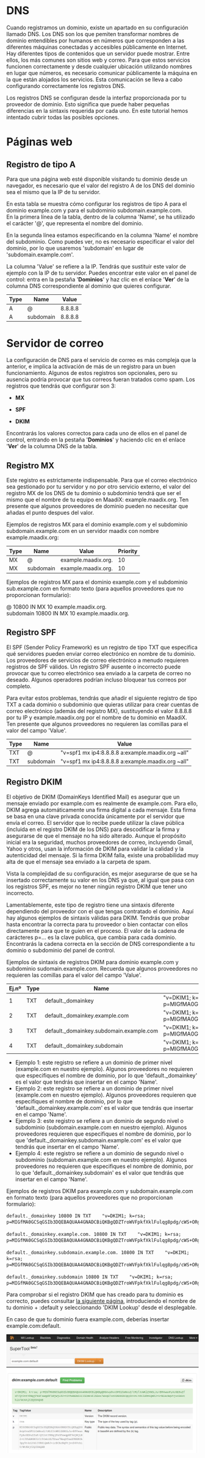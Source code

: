 # DNS

Cuando registramos un dominio, existe un apartado en su configuración llamado DNS. Los DNS son los que pemiten transformar nombres de dominio entendibles por humanos en números que corresponden a las diferentes máquinas conectadas y accesibles públicamente en Internet. Hay diferentes tipos de contenidos que un servidor puede mostrar. Entre ellos, los más comunes son sitios web y correo. Para que estos servicios funcionen correctamente y desde cualquier ubicación utilizando nombres en lugar que números, es necesario comunicar públicamente la máquina en la que están alojados los servicios. Esta comunicación se lleva a cabo configurando correctamente los registros DNS.  

Los registros DNS se configuran desde la interfaz proporcionada por tu proveedor de dominio. Esto significa que puede haber pequeñas diferencias en la sintaxis requerida por cada uno. En este tutorial hemos intentado cubrir todas las posibles opciones.

# Páginas web

## Registro de tipo A

Para que una página web esté disponible visitando tu dominio desde un navegador, es necesario que el valor del registro A de los DNS del dominio sea el mismo que la IP de tu servidor.  

En esta tabla se muestra cómo configurar los registros de tipo A para el dominio example.com y para el subdominio subdomain.example.com.  
En la primera línea de la tabla, dentro de la columna 'Name', se ha utilizado el carácter '@', que representa el nombre del dominio.   

En la segunda línea estamos especificando en la columna 'Name' el nombre del subdominio. Como puedes ver, no es necesario especificar el valor del dominio, por lo que usaremos 'subdomain' en lugar de 'subdomain.example.com'. 

La columna 'Value' se refiere a la IP. Tendrás que sustituir este valor de ejemplo  con la IP de tu servidor. Puedes encontrar este valor en el panel de control: entra en la pestaña '**Dominios**' y haz clic en el enlace '**Ver**' de la columna DNS correspondiente al dominio que quieres configurar.



Type         | Name          | Value
------------ | ------------- | ------------
A            | @             | 8.8.8.8
A            | subdomain     | 8.8.8.8



# Servidor de correo 

La configuración de DNS para el servicio de correo es más compleja que la anterior, e implica la activación de más de un registro para un buen funcionamiento. Algunos de estos registros son opcionales, pero su ausencia podría provocar que tus correos fueran tratados como spam. Los registros que tendrás que configurar son 3:


* **MX**

* **SPF**
  
* **DKIM**


Encontrarás los valores correctos para cada uno de ellos en el panel de control, entrando en la pestaña '**Dominios**' y haciendo clic en el enlace '**Ver**' de la columna DNS de la tabla.

## Registro MX  

Este registro es estrictamente indispensable. Para que el correo electrónico sea gestionado por tu servidor y no por otro servicio externo, el valor del registro MX de los DNS de tu dominio o subdominio tendrá que ser el mismo que el nombre de tu equipo en MaadiX: example.maadix.org. Ten presente que algunos proveedores de dominio pueden no necesitar que añadas el punto despues del valor.  

Ejemplos de registros MX para el dominio example.com y el subdominio subdomain.example.com en un servidor maadix con nombre example.maadix.org:


Type         | Name          | Value               | Priority
------------ | ------------- | ------------------- |----------
MX           | @             | example.maadix.org. |    10
MX           | subdomain     | example.maadix.org. |    10


Ejemplos de registros MX para el dominio example.com y el subdominio sub.example.com en formato texto (para aquellos proveedores que no proporcionan formulario):

@ 10800 IN MX 10 example.maadix.org.  
subdomain  10800 IN MX 10 example.maadix.org.  


## Registro SPF  

El SPF (Sender Policy Framework) es un registro de tipo TXT que especifica qué servidores pueden enviar correo electrónico en nombre de tu dominio. Los proveedores de servicios de correo electrónico a menudo requieren registros de SPF válidos. Un registro SPF ausente o incorrecto puede provocar que tu correo electrónico sea enviado a la carpeta de correo no deseado. Algunos operadores podrían incluso bloquear tus correos por completo. 

Para evitar estos problemas, tendrás que añadir el siguiente registro de tipo TXT a cada dominio o subdominio que quieras utilizar para crear cuentas de correo electrónico (además del registro MX), sustituyendo el valor 8.8.8.8 por tu IP y example.maadix.org por el nombre de tu dominio en MaadiX.  
 Ten presente que algunos proveedores no requieren las comillas para el valor del campo 'Value'.


Type         | Name          | Value               
------------ | ------------- | ------------------------------------------------
TXT          | @             |"v=spf1 mx ip4:8.8.8.8 a:example.maadix.org ~all" 
TXT          | subdomain     |"v=spf1 mx ip4:8.8.8.8 a:example.maadix.org ~all" 

## Registro DKIM 

El objetivo de DKIM (DomainKeys Identified Mail) es asegurar que un mensaje enviado por example.com es realmente de example.com. Para ello, DKIM agrega automáticamente una firma digital a cada mensaje. Esta firma se basa en una clave privada conocida únicamente por el servidor que envía el correo. El servidor que lo recibe puede utilizar la clave pública (incluida en el registro DKIM de los DNS) para descodificar la firma y asegurarse de que el mensaje no ha sido alterado. Aunque el propósito inicial era la seguridad, muchos proveedores de correo, incluyendo Gmail, Yahoo y otros, usan la información de DKIM para validar la calidad y la autenticidad del mensaje. Si la firma DKIM falla, existe una probabilidad muy alta de que el mensaje sea enviado a la carpeta de spam.  

Vista la complejidad de su configuración, es mejor asegurarse de que se ha insertado correctamente su valor en los DNS ya que, al igual que pasa con los registros SPF, es mejor no tener ningún registro DKIM que tener uno incorrecto.  

Lamentablemente, este tipo de registro tiene una sintaxis diferente dependiendo del proveedor con el que tengas contratado el dominio. Aquí hay algunos ejemplos de sintaxis válidas para DKIM. Tendrás que probar hasta encontrar la correcta para tu proveedor o bien contactar con ellos directamente para que te guíen en el proceso. El valor de la cadena de carácteres p=... es la clave publica, que cambia para cada dominio. Encontrarás la cadena correcta en la sección de DNS correspondiente a tu dominio o subdominio del panel de control.  

Ejemplos de sintaxis de registros DKIM para dominio example.com y subdominio sudomain.example.com. Recuerda que algunos proveedores no requieren las comillas para el valor del campo 'Value'.  



Ej.nº  | Type    | Name                                     | Value
--| ------- | ---------------------------------------- | ----------------------------------------------------------------------------------------------
1 | TXT     | default._domainkey                       |"v=DKIM1; k=rsa; p=MIGfMA0GCSqGSIb3DQEBAQUAA4GNADCBiQKBgQDZTroWVFpkfXklFulqg8pdg/cWS+ORgoi1x97l5NyqlqL7R1qazoIVQ63TYUS8yjxU87z4FAr/zb/+p2ayk+wVqXA7twWLuHPhEHdiBQM5cEbaPX/Q3fMYULTPkmuVLA/aAcNUr3xagyNfpOzUmUAvJfOfozaSik9/ZmHRFFvzdwIDAQAB"
2 | TXT     | default._domainkey.example.com           | "v=DKIM1; k=rsa; p=MIGfMA0GCSqGSIb3DQEBAQUAA4GNADCBiQKBgQDZTroWVFpkfXklFulqg8pdg/cWS+ORgoi1x97l5NyqlqL7R1qazoIVQ63TYUS8yjxU87z4FAr/zb/+p2ayk+wVqXA7twWLuHPhEHdiBQM5cEbaPX/Q3fMYULTPkmuVLA/aAcNUr3xagyNfpOzUmUAvJfOfozaSik9/ZmHRFFvzdwIDAQAB"
3 | TXT     | default._domainkey.subdomain.example.com | "v=DKIM1; k=rsa; p=MIGfMA0GCSqGSIb3DQEBAQUAA4GNADCBiQKBgQDZTroWVFpkfXklFulqg8pdg/cWS+ORgoi1x97l5NyqlqL7R1qazoIVQ63TYUS8yjxU87z4FAr/zb/+p2ayk+wVqXA7twWLuHPhEHdiBQM5cEbaPX/Q3fMYULTPkmuVLA/aAcNUr3xagyNfpOzUmUAvJfOfozaSik9/ZmHRFFvzdwIDAQAB"
4 | TXT     | default._domainkey.subdomain             | "v=DKIM1; k=rsa; p=MIGfMA0GCSqGSIb3DQEBAQUAA4GNADCBiQKBgQDZTroWVFpkfXklFulqg8pdg/cWS+ORgoi1x97l5NyqlqL7R1qazoIVQ63TYUS8yjxU87z4FAr/zb/+p2ayk+wVqXA7twWLuHPhEHdiBQM5cEbaPX/Q3fMYULTPkmuVLA/aAcNUr3xagyNfpOzUmUAvJfOfozaSik9/ZmHRFFvzdwIDAQAB"

* Ejemplo 1: este registro se refiere a un dominio de primer nivel (example.com en nuestro ejemplo). Algunos proveedores no requieren que especifiques el nombre de dominio, por lo que 'default._domainkey' es el valor que tendrás que insertar en el campo 'Name'.  
* Ejemplo 2: este registro se refiere a un dominio de primer nivel (example.com en nuestro ejemplo). Algunos proveedores requieren que especifiques el nombre de dominio, por lo que 'default._domainkey.example.com' es el valor que tendrás que insertar en el campo 'Name'.  
* Ejemplo 3: este registro se refiere a un dominio de segundo nivel o subdominio (subdomain.example.com en nuestro ejemplo). Algunos proveedores requieren que especifiques el nombre de dominio, por lo que 'default._domainkey.subdomain.example.com' es el valor que tendrás que insertar en el campo 'Name'.  
* Ejemplo 4: este registro se refiere a un dominio de segundo nivel o subdominio (subdomain.example.com en nuestro ejemplo). Algunos proveedores no requieren que especifiques el nombre de dominio, por lo que 'default._domainkey.subdomain' es el valor que tendrás que insertar en el campo 'Name'. 

Ejemplos de registros DKIM para example.com y subdomain.example.com en formato texto (para aquellos proveedores que no proporcionan formulario):  

    default._domainkey 10800 IN TXT    "v=DKIM1; k=rsa; p=MIGfMA0GCSqGSIb3DQEBAQUAA4GNADCBiQKBgQDZTroWVFpkfXklFulqg8pdg/cWS+ORgoi1x97l5NyqlqL7R1qazoIVQ63TYUS8yjxU87z4FAr/zb/+p2ayk+wVqXA7twWLuHPhEHdiBQM5cEbaPX/Q3fMYULTPkmuVLA/aAcNUr3xagyNfpOzUmUAvJfOfozaSik9/ZmHRFFvzdwIDAQAB"

    default._domainkey.example.com. 10800 IN TXT    "v=DKIM1; k=rsa; p=MIGfMA0GCSqGSIb3DQEBAQUAA4GNADCBiQKBgQDZTroWVFpkfXklFulqg8pdg/cWS+ORgoi1x97l5NyqlqL7R1qazoIVQ63TYUS8yjxU87z4FAr/zb/+p2ayk+wVqXA7twWLuHPhEHdiBQM5cEbaPX/Q3fMYULTPkmuVLA/aAcNUr3xagyNfpOzUmUAvJfOfozaSik9/ZmHRFFvzdwIDAQAB"

    default._domainkey.subdomain.example.com. 10800 IN TXT    "v=DKIM1; k=rsa; p=MIGfMA0GCSqGSIb3DQEBAQUAA4GNADCBiQKBgQDZTroWVFpkfXklFulqg8pdg/cWS+ORgoi1x97l5NyqlqL7R1qazoIVQ63TYUS8yjxU87z4FAr/zb/+p2ayk+wVqXA7twWLuHPhEHdiBQM5cEbaPX/Q3fMYULTPkmuVLA/aAcNUr3xagyNfpOzUmUAvJfOfozaSik9/ZmHRFFvzdwIDAQAB"

    default._domainkey.subdomain 10800 IN TXT    "v=DKIM1; k=rsa; p=MIGfMA0GCSqGSIb3DQEBAQUAA4GNADCBiQKBgQDZTroWVFpkfXklFulqg8pdg/cWS+ORgoi1x97l5NyqlqL7R1qazoIVQ63TYUS8yjxU87z4FAr/zb/+p2ayk+wVqXA7twWLuHPhEHdiBQM5cEbaPX/Q3fMYULTPkmuVLA/aAcNUr3xagyNfpOzUmUAvJfOfozaSik9/ZmHRFFvzdwIDAQAB"

Para comprobar si el registro DKIM que has creado para tu dominio es correcto, puedes consultar [la siguiente página](https://mxtoolbox.com/SuperTool.aspx), introduciendo el nombre de tu dominio + :default y seleccionando 'DKIM Lookup' desde el desplegable.

En caso de que tu dominio fuera example.com, deberías insertar example.com:default. 

![Screenshot](img/dkim-check.png)

